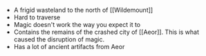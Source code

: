 - A frigid wasteland to the north of [[Wildemount]]
- Hard to traverse
- Magic doesn't work the way you expect it to
- Contains the remains of the crashed city of [[Aeor]]. This is what caused the disruption of magic.
- Has a lot of ancient artifacts from Aeor